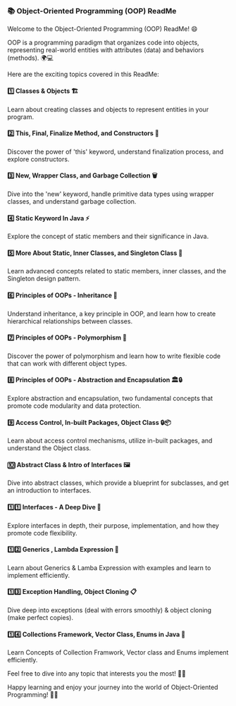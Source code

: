 ### 📚 Object-Oriented Programming (OOP) ReadMe

Welcome to the Object-Oriented Programming (OOP) ReadMe! 😄

OOP is a programming paradigm that organizes code into objects, representing real-world entities with attributes (data) and behaviors (methods). 🌍💻

Here are the exciting topics covered in this ReadMe:

#### 1️⃣ Classes & Objects 🏗️
   Learn about creating classes and objects to represent entities in your program.

#### 2️⃣ This, Final, Finalize Method, and Constructors 🤝
   Discover the power of 'this' keyword, understand finalization process, and explore constructors.

#### 3️⃣ New, Wrapper Class, and Garbage Collection 🗑️
   Dive into the 'new' keyword, handle primitive data types using wrapper classes, and understand garbage collection.

#### 4️⃣ Static Keyword In Java ⚡
   Explore the concept of static members and their significance in Java.

#### 5️⃣ More About Static, Inner Classes, and Singleton Class 🏢
   Learn advanced concepts related to static members, inner classes, and the Singleton design pattern.

#### 6️⃣ Principles of OOPs - Inheritance 🔄
   Understand inheritance, a key principle in OOP, and learn how to create hierarchical relationships between classes.

#### 7️⃣ Principles of OOPs - Polymorphism 🦜
   Discover the power of polymorphism and learn how to write flexible code that can work with different object types.

#### 8️⃣ Principles of OOPs - Abstraction and Encapsulation 🏛️🔒
   Explore abstraction and encapsulation, two fundamental concepts that promote code modularity and data protection.

#### 9️⃣ Access Control, In-built Packages, Object Class 🔒📦
   Learn about access control mechanisms, utilize in-built packages, and understand the Object class.

#### 🔟 Abstract Class & Intro of Interfaces 🖼️
   Dive into abstract classes, which provide a blueprint for subclasses, and get an introduction to interfaces.

#### 1️⃣1️⃣ Interfaces - A Deep Dive 🌊
   Explore interfaces in depth, their purpose, implementation, and how they promote code flexibility.

#### 1️⃣2️⃣ Generics , Lambda Expression 🦾
   Learn about Generics & Lamba Expression with examples and learn to implement efficiently.
   
#### 1️⃣3️⃣ Exception Handling, Object Cloning 📋
   Dive deep into exceptions (deal with errors smoothly) & object cloning (make perfect copies).   

#### 1️⃣4️⃣ Collections Framework, Vector Class, Enums in Java 🔗
   Learn Concepts of Collection Framwork, Vector class and Enums implement efficiently.
   
Feel free to dive into any topic that interests you the most! 🏊‍♂️

Happy learning and enjoy your journey into the world of Object-Oriented Programming! 🚀🔥

